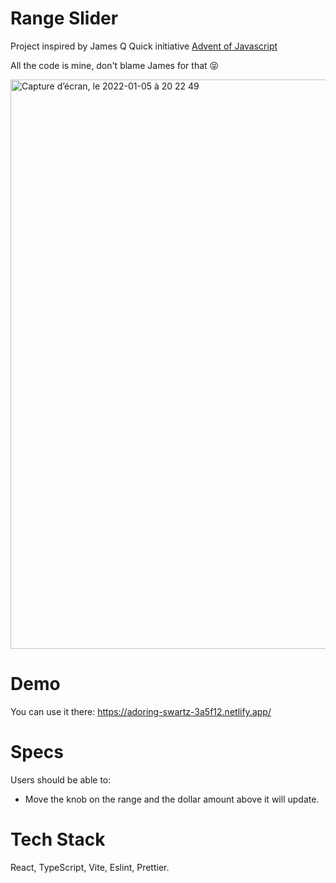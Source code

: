 # Range Slider

Project inspired by James Q Quick initiative [Advent of Javascript](https://www.adventofjs.com/)

All the code is mine, don't blame James for that 😝

<img width="911" alt="Capture d’écran, le 2022-01-05 à 20 22 49" src="https://user-images.githubusercontent.com/6333396/148312927-8b317c41-97c4-45c3-a3d6-6c887f805f12.png">

# Demo

You can use it there: https://adoring-swartz-3a5f12.netlify.app/

# Specs

Users should be able to:

- Move the knob on the range and the dollar amount above it will update.

# Tech Stack

React, TypeScript, Vite, Eslint, Prettier.
